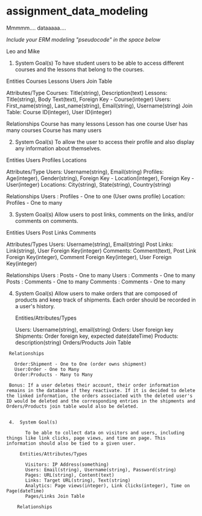 # assignment_data_modeling
Mmmmm.... dataaaaa....

*Include your ERM modeling "pseudocode" in the space below*

Leo and Mike

1. System Goal(s)
  To have student users to be able to access different courses and the lessons that belong to the courses.

Entities
  Courses
  Lessons
  Users
  Join Table

Attributes/Type
  Courses: Title(string), Description(text)
  Lessons: Title(string), Body Text(text), Foreign Key - Course(integer)
  Users: First_name(string), Last_name(string), Email(string), Username(string)
  Join Table: Course ID(integer), User ID(integer)

Relationships
  Course has many lessons
  Lesson has one course
  User has many courses
  Course has many users

2. System Goal(s)
  To allow the user to access their profile and also display any information about themselves.

Entities
  Users
  Profiles
  Locations

Attributes/Type
  Users: Username(string), Email(string)
  Profiles: Age(integer), Gender(string), Foreign Key - Location(integer), Foreign Key - User(integer)
  Locations: City(string), State(string), Country(string)

Relationships
  Users : Profiles - One to one (User owns profile)
  Location: Profiles - One to many

3. System Goal(s)
  Allow users to post links, comments on the links, and/or comments on comments.

Entities
  Users
  Post Links
  Comments

Attributes/Types
  Users: Username(string), Email(string)
  Post Links: Link(string), User Foreign Key(integer)
  Comments: Comment(text), Post Link Foreign Key(integer), Comment Foreign Key(integer), User Foreign Key(integer)

Relationships
  Users : Posts - One to many
  Users : Comments - One to many
  Posts : Comments - One to many
  Comments : Comments - One to many

  4.  System Goal(s)
        Allow users to make orders that are composed of products and keep track of shipments. Each order should be recorded in a user's history.

      Entities/Attributes/Types

        Users: Username(string), email(string)
        Orders: User foreign key
        Shipments: Order foreign key, expected date(dateTime)
        Products: description(string)
        Orders/Products Join Table

     Relationships

       Order:Shipment - One to One (order owns shipment)
       User:Order - One to Many
       Order:Products - Many to Many

     Bonus: If a user deletes their account, their order information remains in the database if they reactivate. If it is decided to delete the linked information, the orders associated with the deleted user's ID would be deleted and the corresponding entries in the shipments and Orders/Products join table would also be deleted.


     4.  System Goal(s)

           To be able to collect data on visitors and users, including things like link clicks, page views, and time on page. This information should also be tied to a given user.

         Entities/Attributes/Types

           Visitors: IP Address(something)  
           Users: Email(string), Username(string), Password(string)
           Pages: URL(string), Content(text)
           Links: Target URL(string), Text(string)
           Analytics: Page views(integer), Link clicks(integer), Time on Page(dateTime)
           Pages/Links Join Table

        Relationships
